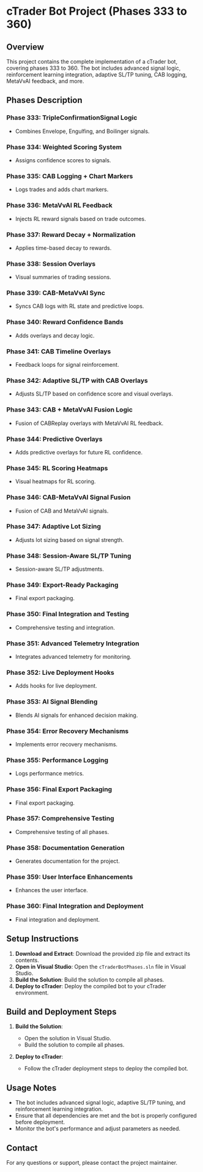 
# cTrader Bot Project (Phases 333 to 360)

## Overview
This project contains the complete implementation of a cTrader bot, covering phases 333 to 360. The bot includes advanced signal logic, reinforcement learning integration, adaptive SL/TP tuning, CAB logging, MetaVvAI feedback, and more.

## Phases Description
### Phase 333: TripleConfirmationSignal Logic
- Combines Envelope, Engulfing, and Boilinger signals.

### Phase 334: Weighted Scoring System
- Assigns confidence scores to signals.

### Phase 335: CAB Logging + Chart Markers
- Logs trades and adds chart markers.

### Phase 336: MetaVvAI RL Feedback
- Injects RL reward signals based on trade outcomes.

### Phase 337: Reward Decay + Normalization
- Applies time-based decay to rewards.

### Phase 338: Session Overlays
- Visual summaries of trading sessions.

### Phase 339: CAB-MetaVvAI Sync
- Syncs CAB logs with RL state and predictive loops.

### Phase 340: Reward Confidence Bands
- Adds overlays and decay logic.

### Phase 341: CAB Timeline Overlays
- Feedback loops for signal reinforcement.

### Phase 342: Adaptive SL/TP with CAB Overlays
- Adjusts SL/TP based on confidence score and visual overlays.

### Phase 343: CAB + MetaVvAI Fusion Logic
- Fusion of CABReplay overlays with MetaVvAI RL feedback.

### Phase 344: Predictive Overlays
- Adds predictive overlays for future RL confidence.

### Phase 345: RL Scoring Heatmaps
- Visual heatmaps for RL scoring.

### Phase 346: CAB-MetaVvAI Signal Fusion
- Fusion of CAB and MetaVvAI signals.

### Phase 347: Adaptive Lot Sizing
- Adjusts lot sizing based on signal strength.

### Phase 348: Session-Aware SL/TP Tuning
- Session-aware SL/TP adjustments.

### Phase 349: Export-Ready Packaging
- Final export packaging.

### Phase 350: Final Integration and Testing
- Comprehensive testing and integration.

### Phase 351: Advanced Telemetry Integration
- Integrates advanced telemetry for monitoring.

### Phase 352: Live Deployment Hooks
- Adds hooks for live deployment.

### Phase 353: AI Signal Blending
- Blends AI signals for enhanced decision making.

### Phase 354: Error Recovery Mechanisms
- Implements error recovery mechanisms.

### Phase 355: Performance Logging
- Logs performance metrics.

### Phase 356: Final Export Packaging
- Final export packaging.

### Phase 357: Comprehensive Testing
- Comprehensive testing of all phases.

### Phase 358: Documentation Generation
- Generates documentation for the project.

### Phase 359: User Interface Enhancements
- Enhances the user interface.

### Phase 360: Final Integration and Deployment
- Final integration and deployment.

## Setup Instructions
1. **Download and Extract**: Download the provided zip file and extract its contents.
2. **Open in Visual Studio**: Open the `cTraderBotPhases.sln` file in Visual Studio.
3. **Build the Solution**: Build the solution to compile all phases.
4. **Deploy to cTrader**: Deploy the compiled bot to your cTrader environment.

## Build and Deployment Steps
1. **Build the Solution**:
    - Open the solution in Visual Studio.
    - Build the solution to compile all phases.

2. **Deploy to cTrader**:
    - Follow the cTrader deployment steps to deploy the compiled bot.

## Usage Notes
- The bot includes advanced signal logic, adaptive SL/TP tuning, and reinforcement learning integration.
- Ensure that all dependencies are met and the bot is properly configured before deployment.
- Monitor the bot's performance and adjust parameters as needed.

## Contact
For any questions or support, please contact the project maintainer.
